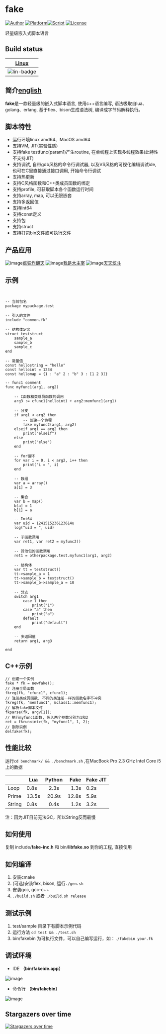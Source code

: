 # fake
[![Author](https://img.shields.io/badge/Author-esrrhs-yellowgreen.svg)](https://github.com/esrrhs/fake) [![Platform](https://img.shields.io/badge/Platform-Linux%2CMac-green.svg)](https://github.com/esrrhs/fake)[![Script](https://img.shields.io/badge/embed-script-pink.svg?style=flat)](https://github.com/esrrhs/fake) [![License](https://img.shields.io/github/license/mashape/apistatus.svg?maxAge=2592000?style=flat)](LICENSE)

轻量级嵌入式脚本语言

## Build status

| [Linux][lin-link] | 
| :---------------: |
| ![lin-badge]      |

[lin-badge]: https://api.travis-ci.org/esrrhs/fake.svg?branch=master "Travis build status"
[lin-link]:  https://travis-ci.org/esrrhs/fake "Travis build status"

## 简介[english](./README_EN.md)
**fake**是一款轻量级的嵌入式脚本语言, 使用c++语言编写, 语法吸取自lua、golang、erlang, 基于flex、bison生成语法树, 编译成字节码解释执行。

## 脚本特性
* 运行环境linux amd64、MacOS amd64
* 支持VM, JIT(实验性质)
* 支持fake testfunc(param1)产生routine, 在单线程上实现多线程效果(此特性不支持JIT)
* 支持调试, 自带gdb风格的命令行调试器, 以及VS风格的可视化编辑调试ide, 也可在C里直接通过接口调用, 开始命令行调试
* 支持热更新
* 支持C风格函数和C++类成员函数的绑定
* 支持profile, 可获取脚本各个函数运行时间
* 支持array, map, 可以无限嵌套
* 支持多返回值
* 支持Int64
* 支持const定义
* 支持包
* 支持struct
* 支持打包bin文件或可执行文件

## 产品应用
![image](img/use3.jpg)[疯狂炸翻天](https://www.muzhiwan.com/com.fkzft.gamewin.mzw.html)
![image](img/use1.jpg)[我是大主宰](http://dzz.youxi.com)
![image](img/use2.jpg)[天天炫斗](http://ttxd.qq.com/act/a20160419brandP/)

## 示例

```


-- 当前包名
package mypackage.test

-- 引入的文件
include "common.fk"

-- 结构体定义
struct teststruct
	sample_a
	sample_b
	sample_c
end

-- 常量值
const hellostring = "hello"
const helloint = 1234
const hellomap = {1 : "a" 2 : "b" 3 : [1 2 3]}

-- func1 comment
func myfunc1(arg1, arg2)
	
	-- C函数和类成员函数的调用
	arg3 := cfunc1(helloint) + arg2:memfunc1(arg1)
	
	-- 分支
	if arg1 < arg2 then	
		-- 创建一个协程
		fake myfunc2(arg1, arg2)
	elseif arg1 == arg2 then	
		print("elseif")
	else
		print("else")
	end
	
	-- for循环
	for var i = 0, i < arg2, i++ then
		print("i = ", i)
	end
	
	-- 数组
	var a = array()
	a[1] = 3
	
	-- 集合
	var b = map()
	b[a] = 1
	b[1] = a
	
	-- Int64
	var uid = 1241515236123614u
	log("uid = ", uid)

	-- 子函数调用
	var ret1, var ret2 = myfunc2()

	-- 其他包的函数调用
	ret1 = otherpackage.test.myfunc1(arg1, arg2)
	
	-- 结构体
	var tt = teststruct()
	tt->sample_a = 1
	tt->sample_b = teststruct()
	tt->sample_b->sample_a = 10

	-- 分支
	switch arg1
		case 1 then
			print("1")
		case "a" then
			print("a")
		default
			print("default")
	end

	-- 多返回值
	return arg1, arg3
	
end
```

## C++示例

```
// 创建一个实例
fake * fk = newfake();
// 注册全局函数
fkreg(fk, "cfunc1", cfunc1);
// 注册类成员函数, 不同的类注册一样的函数名字不冲突
fkreg(fk, "memfunc1", &class1::memfunc1);
// 解析fake脚本文件
fkparse(fk, argv[1]);
// 执行myfunc1函数, 传入两个参数分别为1和2
ret = fkrun<int>(fk, "myfunc1", 1, 2);
// 删除实例
delfake(fk);
```


## 性能比较
运行```cd benchmark/ && ./benchmark.sh```
,在MacBook Pro 2.3 GHz Intel Core i5上的数据

|       | Lua   | Python |  Fake | Fake JIT |
|-------|-------|:------:|------:|----------|
| Loop  | 0.8s  |  2.3s  |  1.3s | 0.2s     |
| Prime | 13.5s |  20.9s | 12.8s | 5.9s     |
| String | 0.8s |  0.4s | 1.2s | 3.2s     |

注：因为JIT目前无法GC，所以String反而最慢

## 如何使用
复制 include/**fake-inc.h** 和 bin/**libfake.so** 到你的工程, 直接使用


## 如何编译
1. 安装cmake
2. (可选)安装flex, bison, 运行```./gen.sh```
3. 安装gcc, gcc-c++
4. ```./build.sh``` 或者 ```./build.sh release```

## 测试示例
1. test/sample 目录下有脚本示例代码
2. 运行方法 ```cd test && ./test.sh```
3. bin/fakebin 为可执行文件，可以自己编写运行，如：```./fakebin your.fk```


## 调试环境
* IDE **（bin/fakeide.app）**

![image](img/ide.png)

* 命令行 **（bin/fakebin）**

![image](img/debug.png)

## Stargazers over time

[![Stargazers over time](https://starchart.cc/esrrhs/fake.svg)](https://starchart.cc/esrrhs/fake)
      
